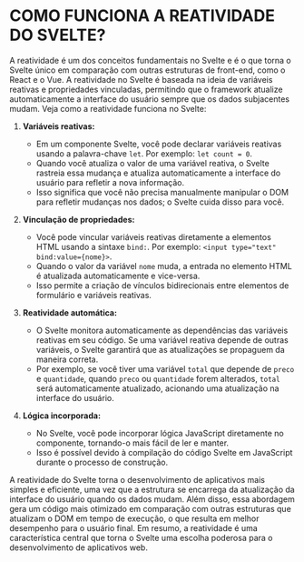 # COMO FUNCIONA A REATIVIDADE DO SVELTE?
A reatividade é um dos conceitos fundamentais no Svelte e é o que torna o Svelte único em comparação com outras estruturas de front-end, como o React e o Vue. A reatividade no Svelte é baseada na ideia de variáveis reativas e propriedades vinculadas, permitindo que o framework atualize automaticamente a interface do usuário sempre que os dados subjacentes mudam. Veja como a reatividade funciona no Svelte:

1. **Variáveis reativas:**
   - Em um componente Svelte, você pode declarar variáveis reativas usando a palavra-chave `let`. Por exemplo: `let count = 0`.
   - Quando você atualiza o valor de uma variável reativa, o Svelte rastreia essa mudança e atualiza automaticamente a interface do usuário para refletir a nova informação.
   - Isso significa que você não precisa manualmente manipular o DOM para refletir mudanças nos dados; o Svelte cuida disso para você.

2. **Vinculação de propriedades:**
   - Você pode vincular variáveis reativas diretamente a elementos HTML usando a sintaxe `bind:`. Por exemplo: `<input type="text" bind:value={nome}>`.
   - Quando o valor da variável `nome` muda, a entrada no elemento HTML é atualizada automaticamente e vice-versa.
   - Isso permite a criação de vínculos bidirecionais entre elementos de formulário e variáveis reativas.

3. **Reatividade automática:**
   - O Svelte monitora automaticamente as dependências das variáveis reativas em seu código. Se uma variável reativa depende de outras variáveis, o Svelte garantirá que as atualizações se propaguem da maneira correta.
   - Por exemplo, se você tiver uma variável `total` que depende de `preco` e `quantidade`, quando `preco` ou `quantidade` forem alterados, `total` será automaticamente atualizado, acionando uma atualização na interface do usuário.

4. **Lógica incorporada:**
   - No Svelte, você pode incorporar lógica JavaScript diretamente no componente, tornando-o mais fácil de ler e manter.
   - Isso é possível devido à compilação do código Svelte em JavaScript durante o processo de construção.

A reatividade do Svelte torna o desenvolvimento de aplicativos mais simples e eficiente, uma vez que a estrutura se encarrega da atualização da interface do usuário quando os dados mudam. Além disso, essa abordagem gera um código mais otimizado em comparação com outras estruturas que atualizam o DOM em tempo de execução, o que resulta em melhor desempenho para o usuário final. Em resumo, a reatividade é uma característica central que torna o Svelte uma escolha poderosa para o desenvolvimento de aplicativos web.